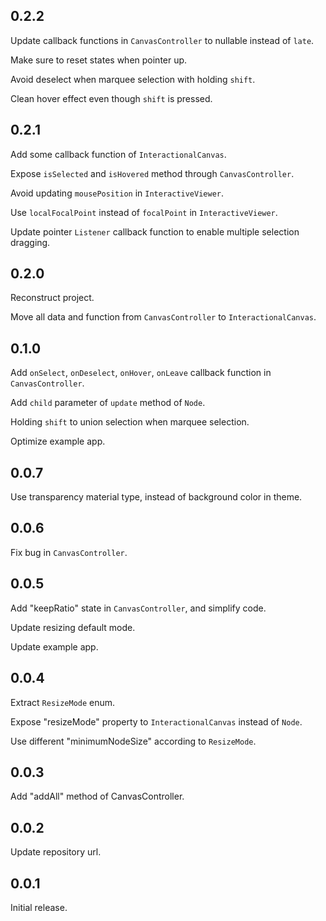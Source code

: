 ## 0.2.2

Update callback functions in ```CanvasController``` to nullable instead of ```late```.

Make sure to reset states when pointer up.

Avoid deselect when marquee selection with holding ```shift```.

Clean hover effect even though ```shift``` is pressed.

## 0.2.1

Add some callback function of ```InteractionalCanvas```.

Expose ```isSelected``` and ```isHovered``` method through ```CanvasController```.

Avoid updating ```mousePosition``` in ```InteractiveViewer```.

Use ```localFocalPoint``` instead of ```focalPoint``` in ```InteractiveViewer```.

Update pointer ```Listener``` callback function to enable multiple selection dragging.

## 0.2.0

Reconstruct project.

Move all data and function from ```CanvasController``` to ```InteractionalCanvas```.

## 0.1.0

Add ```onSelect```, ```onDeselect```, ```onHover```, ```onLeave``` callback function in ```CanvasController```.

Add ```child``` parameter of ```update``` method of ```Node```.

Holding ```shift``` to union selection when marquee selection.

Optimize example app.

## 0.0.7

Use transparency material type, instead of background color in theme.

## 0.0.6

Fix bug in ```CanvasController```.

## 0.0.5

Add "keepRatio" state in ```CanvasController```, and simplify code.

Update resizing default mode.

Update example app.

## 0.0.4

Extract ```ResizeMode``` enum.

Expose "resizeMode" property to ```InteractionalCanvas``` instead of ```Node```.

Use different "minimumNodeSize" according to ```ResizeMode```.

## 0.0.3

Add "addAll" method of CanvasController.

## 0.0.2

Update repository url.

## 0.0.1

Initial release.
